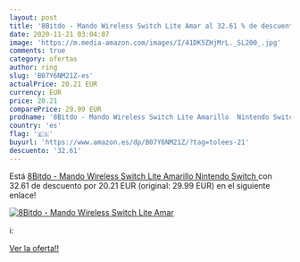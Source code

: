 ```yaml
---
layout: post
title: '8Bitdo - Mando Wireless Switch Lite Amar al 32.61 % de descuento'
date: 2020-11-21 03:04:07
image: 'https://m.media-amazon.com/images/I/41DK5ZHjMrL._SL200_.jpg'
comments: true
category: ofertas
author: ring
slug: 'B07Y6NM21Z-es'
actualPrice: 20.21 EUR
currency: EUR
price: 20.21
comparePrice: 29.99 EUR
prodname: '8Bitdo - Mando Wireless Switch Lite Amarillo  Nintendo Switch '
country: 'es'
flag: '🇪🇸'
buyurl: 'https://www.amazon.es/dp/B07Y6NM21Z/?tag=tolees-21'
descuento: '32.61'
---
```


Está [8Bitdo - Mando Wireless Switch Lite Amarillo  Nintendo Switch ](https://www.amazon.es/dp/B07Y6NM21Z/?tag=tolees-21) con 32.61 de descuento por 20.21 EUR (original: 29.99 EUR) en el siguiente enlace!

[![8Bitdo - Mando Wireless Switch Lite Amar](https://m.media-amazon.com/images/I/41DK5ZHjMrL._SL200_.jpg)](https://www.amazon.es/dp/B07Y6NM21Z/?tag=tolees-21)

ℹ️:


[Ver la oferta!!](https://www.amazon.es/dp/B07Y6NM21Z/?tag=tolees-21)
